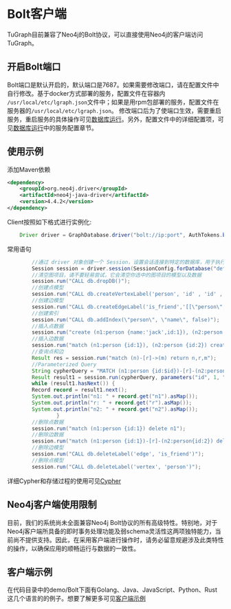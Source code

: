 # Bolt客户端

TuGraph目前兼容了Neo4j的Bolt协议，可以直接使用Neo4j的客户端访问TuGraph。

## 开启Bolt端口

Bolt端口是默认开启的，默认端口是7687。如果需要修改端口，请在配置文件中自行修改。基于docker方式部署的服务，配置文件在容器内 `/usr/local/etc/lgraph.json`文件中；如果是用rpm包部署的服务，配置文件在服务器的`/usr/local/etc/lgraph.json`。 修改端口后为了使端口生效，需要重启服务，重启服务的具体操作可见[数据库运行](../../5.installation&running/7.tugraph-running.md)。另外，配置文件中的详细配置项，可见[数据库运行](../../5.installation&running/7.tugraph-running.md)中的服务配置章节。

## 使用示例

添加Maven依赖

```xml
<dependency>
    <groupId>org.neo4j.driver</groupId>
    <artifactId>neo4j-java-driver</artifactId>
    <version>4.4.2</version>
</dependency>
```
Client按照如下格式进行实例化:

```java
    Driver driver = GraphDatabase.driver("bolt://ip:port", AuthTokens.basic("admin", "73@TuGraph"));
```

常用语句

```java
        //通过 driver 对象创建一个 Session，设置会话连接到特定的数据库，用于执行Cypher语句
        Session session = driver.session(SessionConfig.forDatabase("default"));
        //清空图项目，请不要轻易尝试，它会清空你选中的图项目的模型以及数据
        session.run("CALL db.dropDB()");
        //创建点模型
        session.run("CALL db.createVertexLabel('person', 'id' , 'id' ,'INT32', false, 'name' ,'STRING', false)");
        //创建边模型
        session.run("CALL db.createEdgeLabel('is_friend','[[\"person\",\"person\"]]')");
        //创建索引
        session.run("CALL db.addIndex(\"person\", \"name\", false)");
        //插入点数据
        session.run("create (n1:person {name:'jack',id:1}), (n2:person {name:'lucy',id:2})");
        //插入边数据
        session.run("match (n1:person {id:1}), (n2:person {id:2}) create (n1)-[r:is_friend]->(n2)");
        //查询点和边
        Result res = session.run("match (n)-[r]->(m) return n,r,m");
        //Parameterized Query
        String cypherQuery = "MATCH (n1:person {id:$id})-[r]-(n2:person {name:$name}) RETURN n1, r, n2";
        Result result1 = session.run(cypherQuery, parameters("id", 1, "name", "lucy"));
        while (result1.hasNext()) {
        Record record = result1.next();
        System.out.println("n1: " + record.get("n1").asMap());
        System.out.println("r: " + record.get("r").asMap());
        System.out.println("n2: " + record.get("n2").asMap());
                }
        //删除点数据
        session.run("match (n1:person {id:1}) delete n1");
        //删除边数据
        session.run("match (n1:person {id:1})-[r]-(n2:person{id:2}) delete r");
        //删除边模型
        session.run("CALL db.deleteLabel('edge', 'is_friend')");
        //删除点模型
        session.run("CALL db.deleteLabel('vertex', 'person')");
```

详细Cypher和存储过程的使用可见[Cypher](../../8.query/1.cypher.md)

## Neo4j客户端使用限制

目前，我们的系统尚未全面兼容Neo4j Bolt协议的所有高级特性。特别地，对于Neo4j客户端所具备的即时事务处理功能及弱schema灵活性这两项独特能力，当前尚不提供支持。因此，在采用客户端进行操作时，请务必留意规避涉及此类特性的操作，以确保应用的顺畅运行与数据的一致性。

## 客户端示例

在代码目录中的demo/Bolt下面有Golang、Java、JavaScript、Python、Rust 这几个语言的的例子。想要了解更多可见[客户端示例](https://github.com/TuGraph-family/tugraph-db/tree/master/demo)
